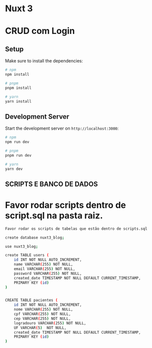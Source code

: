 # Nuxt 3 
# CRUD com Login 

## Setup

Make sure to install the dependencies:

```bash
# npm
npm install

# pnpm
pnpm install

# yarn
yarn install
```

## Development Server

Start the development server on `http://localhost:3000`:

```bash
# npm
npm run dev

# pnpm
pnpm run dev

# yarn
yarn dev
```


## SCRIPTS E BANCO DE DADOS

# Favor rodar scripts dentro de script.sql na pasta raiz.


```bash
Favor rodar os scripts de tabelas que estão dentro de scripts.sql

create database nuxt3_blog;

use nuxt3_blog;

create TABLE users (
    id INT NOT NULL AUTO_INCREMENT,
    name VARCHAR(255) NOT NULL,
    email VARCHAR(255) NOT NULL,
    password VARCHAR(255) NOT NULL,
    created_date TIMESTAMP NOT NULL DEFAULT CURRENT_TIMESTAMP,
    PRIMARY KEY (id)
)


CREATE TABLE pacientes (
    id INT NOT NULL AUTO_INCREMENT,
    nome VARCHAR(255) NOT NULL,
    cpf VARCHAR(255) NOT NULL,
    cep VARCHAR(255) NOT NULL,
    logradouro VARCHAR(255) NOT NULL,
    UF VARCHAR(5)  NOT NULL,
    created_date TIMESTAMP NOT NULL DEFAULT CURRENT_TIMESTAMP,
    PRIMARY KEY (id)
)